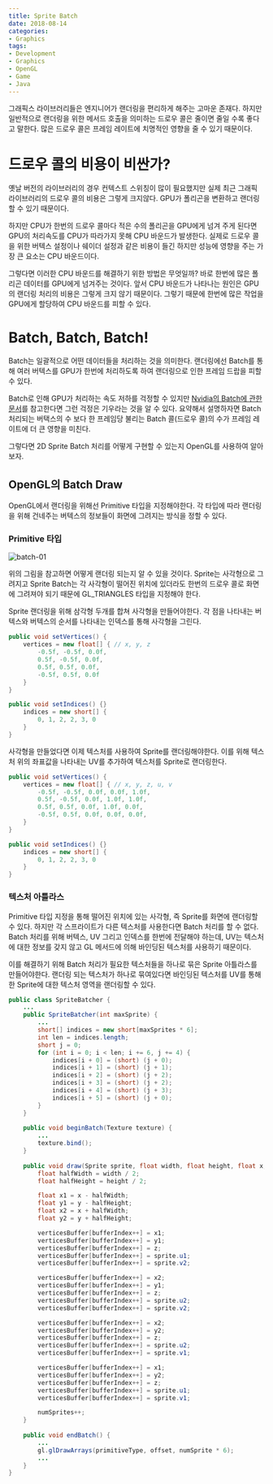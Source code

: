 ```yaml
---
title: Sprite Batch
date: 2018-08-14
categories:
- Graphics
tags:
- Development
- Graphics
- OpenGL
- Game
- Java
---
```


그래픽스 라이브러리들은 엔지니어가 랜더링을 편리하게 해주는 고마운 존재다. 하지만 일반적으로 랜더링을 위한 메서드 호출을 의미하는 드로우 콜은 줄이면 줄일 수록 좋다고 말한다. 많은 드로우 콜은 프레임 레이트에 치명적인 영향을 줄 수 있기 때문이다.

# 드로우 콜의 비용이 비싼가?

옛날 버전의 라이브러리의 경우 컨텍스트 스위칭이 많이 필요했지만 실제 최근 그래픽 라이브러리의 드로우 콜의 비용은 그렇게 크지않다. GPU가 폴리곤을 변환하고 랜더링할 수 있기 때문이다.

하지만 CPU가 한번의 드로우 콜마다 적은 수의 폴리곤을 GPU에게 넘겨 주게 된다면 GPU의 처리속도를 CPU가 따라가지 못해 CPU 바운드가 발생한다. 실제로 드로우 콜을 위한 버텍스 설정이나 쉐이더 설정과 같은 비용이 들긴 하지만 성능에 영향을 주는 가장 큰 요소는 CPU 바운드이다.

그렇다면 이러한 CPU 바운드를 해결하기 위한 방법은 무엇일까? 바로 한번에 많은 폴리곤 데이터를 GPU에게 넘겨주는 것이다. 앞서 CPU 바운드가 나타나는 원인은 GPU의 랜더링 처리의 비용은 그렇게 크지 않기 때문이다. 그렇기 때문에 한번에 많은 작업을 GPU에게 할당하여 CPU 바운드를 피할 수 있다.

# Batch, Batch, Batch!

Batch는 일괄적으로 어떤 데이터들을 처리하는 것을 의미한다. 랜더링에선 Batch를 통해 여러 버텍스를 GPU가 한번에 처리하도록 하여 랜더링으로 인한 프레임 드랍을 피할 수 있다.

Batch로 인해 GPU가 처리하는 속도 저하를 걱정할 수 있지만 [Nvidia의 Batch에 관한 문서](https://www.nvidia.com/docs/IO/8228/BatchBatchBatch.pdf)를 참고한다면 그런 걱정은 기우라는 것을 알 수 있다. 요약해서 설명하자면 Batch 처리되는 버택스의 수 보다 한 프레임당 불리는 Batch 콜(드로우 콜)의 수가 프레임 레이트에 더 큰 영향을 미친다.

그렇다면 2D Sprite Batch 처리를 어떻게 구현할 수 있는지 OpenGL를 사용하여 알아보자.

## OpenGL의 Batch Draw

OpenGL에서 랜더링을 위해선 Primitive 타입을 지정해야한다. 각 타입에 따라 랜더링을 위해 건네주는 버텍스의 정보들이 화면에 그려지는 방식을 정할 수 있다.

### Primitive 타입

![batch-01](https://user-images.githubusercontent.com/18159012/44219087-2021b580-a1b6-11e8-8eb1-f10eba7ff06e.png)

위의 그림을 참고하면 어떻게 랜더링 되는지 알 수 있을 것이다. Sprite는 사각형으로 그려지고 Sprite Batch는 각 사각형이 떨어진 위치에 있더라도 한번의 드로우 콜로 화면에 그려져야 되기 때문에 GL_TRIANGLES 타입을 지정해야 한다.

Sprite 랜더링을 위해 삼각형 두개를 합쳐 사각형을 만들어야한다. 각 점을 나타내는 버텍스와 버텍스의 순서를 나타내는 인덱스를 통해 사각형을 그린다.

```java
public void setVertices() {
    vertices = new float[] { // x, y, z
        -0.5f, -0.5f, 0.0f,
        0.5f, -0.5f, 0.0f,
        0.5f, 0.5f, 0.0f,
        -0.5f, 0.5f, 0.0f
    }
}

public void setIndices() {}
    indices = new short[] {
        0, 1, 2, 2, 3, 0
    }
}
```

사각형을 만들었다면 이제 텍스처를 사용하여 Sprite를 랜더링해야한다. 이를 위해 텍스처 위의 좌표값을 나타내는 UV를 추가하여 텍스처를 Sprite로 랜더링한다. 

```java
public void setVertices() {
    vertices = new float[] { // x, y, z, u, v
        -0.5f, -0.5f, 0.0f, 0.0f, 1.0f,
        0.5f, -0.5f, 0.0f, 1.0f, 1.0f,
        0.5f, 0.5f, 0.0f, 1.0f, 0.0f,
        -0.5f, 0.5f, 0.0f, 0.0f, 0.0f,
    }
}

public void setIndices() {}
    indices = new short[] {
        0, 1, 2, 2, 3, 0
    }
}
```

### 텍스처 아틀라스

Primitive 타입 지정을 통해 떨어진 위치에 있는 사각형, 즉 Sprite를 화면에 랜더링할 수 있다. 하지만 각 스프라이트가 다른 텍스처를 사용한다면 Batch 처리를 할 수 없다. Batch 처리를 위해 버텍스, UV 그리고 인덱스를 한번에 전달해야 하는데, UV는 텍스처에 대한 정보를 갖지 않고 GL 메서드에 의해 바인딩된 텍스처를 사용하기 때문이다.

이를 해결하기 위해 Batch 처리가 필요한 텍스처들을 하나로 묶은 Sprite 아틀라스를 만들어야한다. 랜더링 되는 텍스처가 하나로 묶여있다면 바인딩된 텍스처를 UV를 통해 한 Sprite에 대한 텍스처 영역을 랜더링할 수 있다.

```java
public class SpriteBatcher {
    ...
    public SpriteBatcher(int maxSprite) {
        ...
        short[] indices = new short[maxSprites * 6];
        int len = indices.length;
        short j = 0;
        for (int i = 0; i < len; i += 6, j += 4) {
            indices[i + 0] = (short) (j + 0);
            indices[i + 1] = (short) (j + 1);
            indices[i + 2] = (short) (j + 2);
            indices[i + 3] = (short) (j + 2);
            indices[i + 4] = (short) (j + 3);
            indices[i + 5] = (short) (j + 0);
        }
    }
    
    public void beginBatch(Texture texture) {
        ...
        texture.bind();
    }
    
    public void draw(Sprite sprite, float width, float height, float x, float y, float z) {
        float halfWidth = width / 2;
        float halfHeight = height / 2;

        float x1 = x - halfWidth;
        float y1 = y - halfHeight;
        float x2 = x + halfWidth;
        float y2 = y + halfHeight;

        verticesBuffer[bufferIndex++] = x1;
        verticesBuffer[bufferIndex++] = y1;
        verticesBuffer[bufferIndex++] = z;
        verticesBuffer[bufferIndex++] = sprite.u1;
        verticesBuffer[bufferIndex++] = sprite.v2;

        verticesBuffer[bufferIndex++] = x2;
        verticesBuffer[bufferIndex++] = y1;
        verticesBuffer[bufferIndex++] = z;
        verticesBuffer[bufferIndex++] = sprite.u2;
        verticesBuffer[bufferIndex++] = sprite.v2;

        verticesBuffer[bufferIndex++] = x2;
        verticesBuffer[bufferIndex++] = y2;
        verticesBuffer[bufferIndex++] = z;
        verticesBuffer[bufferIndex++] = sprite.u2;
        verticesBuffer[bufferIndex++] = sprite.v1;

        verticesBuffer[bufferIndex++] = x1;
        verticesBuffer[bufferIndex++] = y2;
        verticesBuffer[bufferIndex++] = z;
        verticesBuffer[bufferIndex++] = sprite.u1;
        verticesBuffer[bufferIndex++] = sprite.v1;

        numSprites++;
    }
    
    public void endBatch() {
        ...
        gl.glDrawArrays(primitiveType, offset, numSprite * 6);
        ...
    }
}
```

